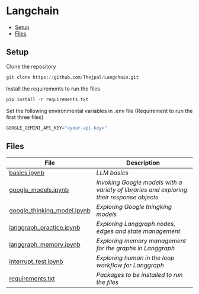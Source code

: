 # **Langchain**

* [Setup](#Setup)
* [Files](#Files)

## **Setup**
Clone the repository
```python
git clone https://github.com/Thejpal/Langchain.git
```
Install the requirements to run the files
```python
pip install -r requirements.txt
```
Set the following environmental variables in .env file (Requirement to run the first three files)
```python
GOOGLE_GEMINI_API_KEY="<your-api-key>"
```

## **Files**
|**File**|**Description**|
|--- |--- |
|[basics.ipynb](/basics.ipynb)|*LLM basics*|
|[google_models.ipynb](/google_models.ipynb)|*Invoking Google models with a variety of libraries and exploring their response objects*|
|[google_thinking_model.ipynb](/google_thinking_model.ipynb)|*Exploring Google thingking models*|
|[langgraph_practice.ipynb](langgraph_practice.ipynb)|*Exploring Langgraph nodes, edges and state management*|
|[langgraph_memory.ipynb](langgraph_memory.ipynb)|*Exploring memory management for the graphs in Langgraph*|
|[interrupt_test.ipynb](/interrupt_test.ipynb)|*Exploring human in the loop workflow for Langgraph*|
|[requirements.txt](/requirements.txt)|*Packages to be installed to run the files*|
